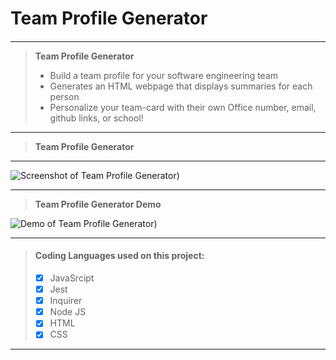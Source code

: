 # 
# 
# **Team Profile Generator**
#### 

***

> **Team Profile Generator** 
> - Build a team profile for your software engineering team
> - Generates an HTML webpage that displays summaries for each person
> - Personalize your team-card with their own Office number, email, github links, or school!

***
> **Team Profile Generator** 
***
![Screenshot of Team Profile Generator)](https://i.imgur.com/zAOiX7Z.png)

***
> **Team Profile Generator Demo**

![Demo of Team Profile Generator)](https://media4.giphy.com/media/AiwHFuwnZbuqqgg0nM/giphy.gif?cid=790b7611ffffaa9ea0acc1e9814e2a45a5c70f360b5b7734&rid=giphy.gif&ct=g)

***

> #### Coding Languages used on this project:
> - [x] JavaSrcipt
> - [x] Jest
> - [x] Inquirer
> - [x] Node JS
> - [x] HTML
> - [x] CSS


***
